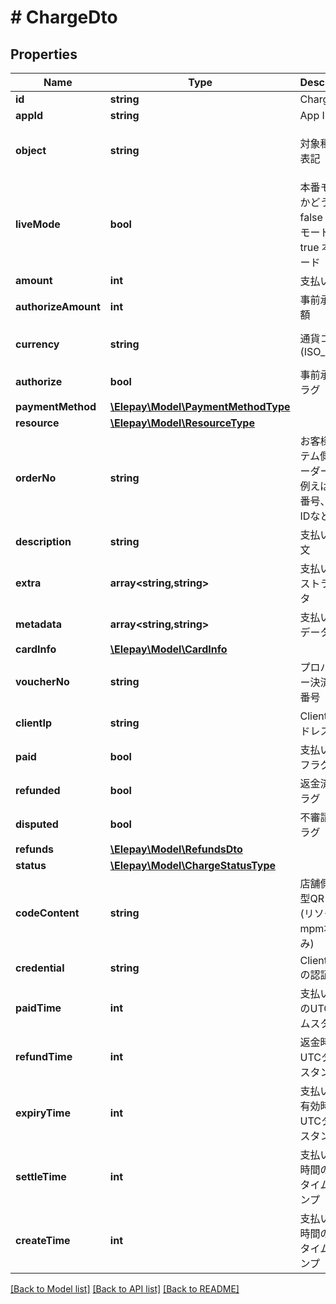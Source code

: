 # # ChargeDto

## Properties

Name | Type | Description | Notes
------------ | ------------- | ------------- | -------------
**id** | **string** | Charge ID | [optional]
**appId** | **string** | App ID | [optional]
**object** | **string** | 対象種類の表記 | [optional] [default to 'charge']
**liveMode** | **bool** | 本番モードかどうか - false テストモード - true 本番モード | [optional]
**amount** | **int** | 支払い金額 | [optional]
**authorizeAmount** | **int** | 事前承認金額 | [optional]
**currency** | **string** | 通貨コード (ISO_4217) | [optional] [default to 'JPY']
**authorize** | **bool** | 事前承認フラグ | [optional]
**paymentMethod** | [**\Elepay\Model\PaymentMethodType**](PaymentMethodType.md) |  | [optional]
**resource** | [**\Elepay\Model\ResourceType**](ResourceType.md) |  | [optional]
**orderNo** | **string** | お客様システム側のオーダーNo、例えば注文番号、決済IDなど | [optional]
**description** | **string** | 支払い説明文 | [optional]
**extra** | **array<string,string>** | 支払いエキストラデータ | [optional]
**metadata** | **array<string,string>** | 支払いメタデータ | [optional]
**cardInfo** | [**\Elepay\Model\CardInfo**](CardInfo.md) |  | [optional]
**voucherNo** | **string** | プロバイダー決済伝票番号 | [optional]
**clientIp** | **string** | Client IP アドレス | [optional]
**paid** | **bool** | 支払い済みフラグ | [optional]
**refunded** | **bool** | 返金済みフラグ | [optional]
**disputed** | **bool** | 不審請求フラグ | [optional]
**refunds** | [**\Elepay\Model\RefundsDto**](RefundsDto.md) |  | [optional]
**status** | [**\Elepay\Model\ChargeStatusType**](ChargeStatusType.md) |  | [optional]
**codeContent** | **string** | 店舗側提示型QRコード(リソースはmpm場合のみ) | [optional]
**credential** | **string** | Client SDKの認証情報 | [optional]
**paidTime** | **int** | 支払い時間のUTCタイムスタンプ | [optional]
**refundTime** | **int** | 返金時間のUTCタイムスタンプ | [optional]
**expiryTime** | **int** | 支払い請求有効時間のUTCタイムスタンプ | [optional]
**settleTime** | **int** | 支払い締め時間のUTCタイムスタンプ | [optional]
**createTime** | **int** | 支払い新規時間のUTCタイムスタンプ | [optional]

[[Back to Model list]](../../README.md#models) [[Back to API list]](../../README.md#endpoints) [[Back to README]](../../README.md)
